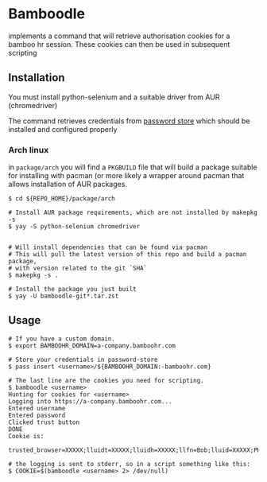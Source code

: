 # Bamboodle

implements a command that will retrieve authorisation cookies for a
bamboo hr session. These cookies can then be used in subsequent
scripting

## Installation

You must install python-selenium and a suitable driver from AUR
(chromedriver)

The command retrieves credentials from [password
store](https://github.com/zx2c4/password-store) which should be
installed and configured properly

### Arch linux

in `package/arch` you will find a `PKGBUILD` file that will build a
package suitable for installing with pacman (or more likely a wrapper
around pacman that allows installation of AUR packages.

``` shell
$ cd ${REPO_HOME}/package/arch

# Install AUR package requirements, which are not installed by makepkg -s
$ yay -S python-selenium chromedriver


# Will install dependencies that can be found via pacman
# This will pull the latest version of this repo and build a pacman package, 
# with version related to the git `SHA`
$ makepkg -s .

# Install the package you just built
$ yay -U bamboodle-git*.tar.zst
```

## Usage

``` shell
# If you have a custom domain.
$ export BAMBOOHR_DOMAIN=a-company.bamboohr.com 

# Store your credentials in password-store
$ pass insert <username>/${BAMBOOHR_DOMAIN:-bamboohr.com}

# The last line are the cookies you need for scripting.
$ bamboodle <username>
Hunting for cookies for <username>
Logging into https://a-company.bamboohr.com...
Entered username
Entered password
Clicked trust button
DONE
Cookie is:

trusted_browser=XXXXX;lluidt=XXXXX;lluidh=XXXXX;llfn=Bob;lluid=XXXXX;PHPSESSID=XXXXX

# the logging is sent to stderr, so in a script something like this:
$ COOKIE=$(bamboodle <username> 2> /dev/null)


```
